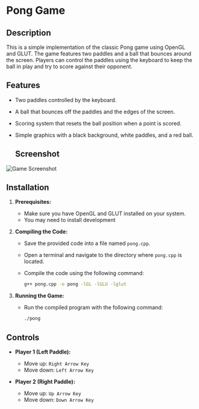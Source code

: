 # Pong Game

## Description

This is a simple implementation of the classic Pong game using OpenGL and GLUT. The game features two paddles and a ball that bounces around the screen. Players can control the paddles using the keyboard to keep the ball in play and try to score against their opponent.

## Features

- Two paddles controlled by the keyboard.
- A ball that bounces off the paddles and the edges of the screen.
- Scoring system that resets the ball position when a point is scored.
- Simple graphics with a black background, white paddles, and a red ball.

  ## Screenshot
![Game Screenshot]()

## Installation

1. **Prerequisites:**
   - Make sure you have OpenGL and GLUT installed on your system.
   - You may need to install development
2. **Compiling the Code:**
   - Save the provided code into a file named `pong.cpp`.
   - Open a terminal and navigate to the directory where `pong.cpp` is located.
   - Compile the code using the following command:

     ```sh
     g++ pong.cpp -o pong -lGL -lGLU -lglut
     ```

3. **Running the Game:**
   - Run the compiled program with the following command:

     ```sh
     ./pong
     ```

## Controls

- **Player 1 (Left Paddle):**
  - Move up: `Right Arrow Key`
  - Move down: `Left Arrow Key`

- **Player 2 (Right Paddle):**
  - Move up: `Up Arrow Key`
  - Move down: `Down Arrow Key`


